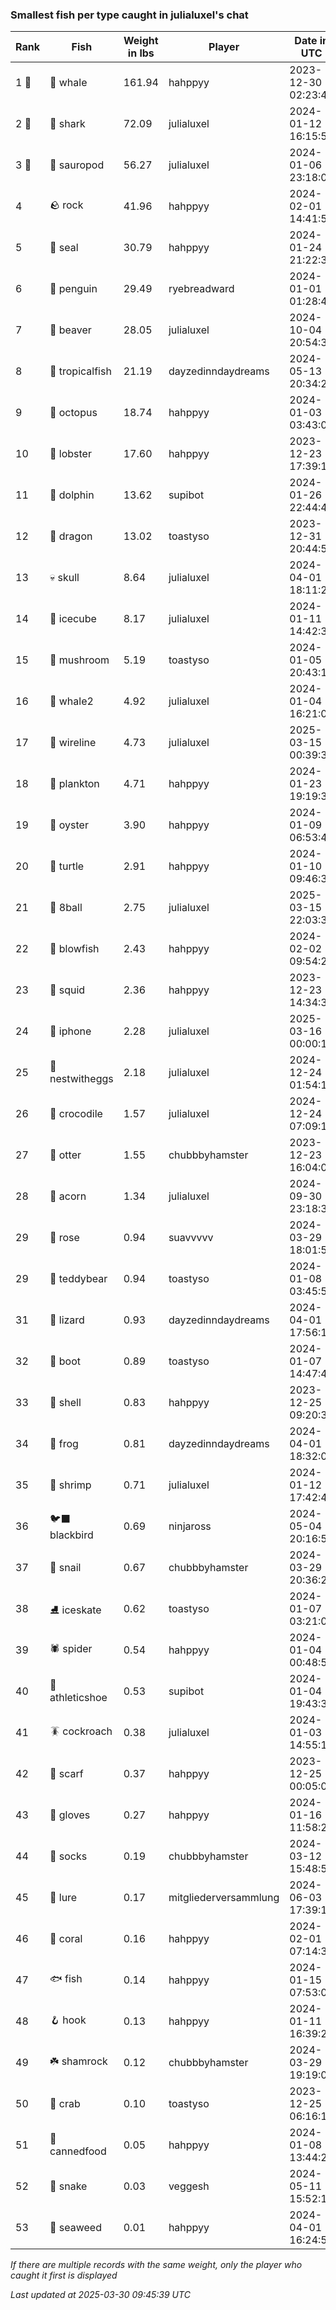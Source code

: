 ### Smallest fish per type caught in julialuxel's chat
| Rank | Fish | Weight in lbs | Player | Date in UTC |
|------|--------|-----------|---------|------|
| 1 🥇  | 🐳 whale | 161.94 | hahppyy | 2023-12-30 02:23:46 |
| 2 🥈  | 🦈 shark | 72.09 | julialuxel | 2024-01-12 16:15:53 |
| 3 🥉  | 🦕 sauropod | 56.27 | julialuxel | 2024-01-06 23:18:02 |
| 4  | 🪨 rock | 41.96 | hahppyy | 2024-02-01 14:41:58 |
| 5  | 🦭 seal | 30.79 | hahppyy | 2024-01-24 21:22:39 |
| 6  | 🐧 penguin | 29.49 | ryebreadward | 2024-01-01 01:28:42 |
| 7  | 🦫 beaver | 28.05 | julialuxel | 2024-10-04 20:54:33 |
| 8  | 🐠 tropicalfish | 21.19 | dayzedinndaydreams | 2024-05-13 20:34:24 |
| 9  | 🐙 octopus | 18.74 | hahppyy | 2024-01-03 03:43:01 |
| 10  | 🦞 lobster | 17.60 | hahppyy | 2023-12-23 17:39:19 |
| 11  | 🐬 dolphin | 13.62 | supibot | 2024-01-26 22:44:45 |
| 12  | 🐉 dragon | 13.02 | toastyso | 2023-12-31 20:44:56 |
| 13  | 💀 skull | 8.64 | julialuxel | 2024-04-01 18:11:26 |
| 14  | 🧊 icecube | 8.17 | julialuxel | 2024-01-11 14:42:35 |
| 15  | 🍄 mushroom | 5.19 | toastyso | 2024-01-05 20:43:14 |
| 16  | 🐋 whale2 | 4.92 | julialuxel | 2024-01-04 16:21:05 |
| 17  | 🧵 wireline | 4.73 | julialuxel | 2025-03-15 00:39:39 |
| 18  | 🦠 plankton | 4.71 | hahppyy | 2024-01-23 19:19:34 |
| 19  | 🦪 oyster | 3.90 | hahppyy | 2024-01-09 06:53:49 |
| 20  | 🐢 turtle | 2.91 | hahppyy | 2024-01-10 09:46:31 |
| 21  | 🎱 8ball | 2.75 | julialuxel | 2025-03-15 22:03:38 |
| 22  | 🐡 blowfish | 2.43 | hahppyy | 2024-02-02 09:54:22 |
| 23  | 🦑 squid | 2.36 | hahppyy | 2023-12-23 14:34:32 |
| 24  | 📱 iphone | 2.28 | julialuxel | 2025-03-16 00:00:13 |
| 25  | 🪺 nestwitheggs | 2.18 | julialuxel | 2024-12-24 01:54:16 |
| 26  | 🐊 crocodile | 1.57 | julialuxel | 2024-12-24 07:09:10 |
| 27  | 🦦 otter | 1.55 | chubbbyhamster | 2023-12-23 16:04:03 |
| 28  | 🌰 acorn | 1.34 | julialuxel | 2024-09-30 23:18:34 |
| 29  | 🌹 rose | 0.94 | suavvvvv | 2024-03-29 18:01:59 |
| 29  | 🧸 teddybear | 0.94 | toastyso | 2024-01-08 03:45:55 |
| 31  | 🦎 lizard | 0.93 | dayzedinndaydreams | 2024-04-01 17:56:16 |
| 32  | 👢 boot | 0.89 | toastyso | 2024-01-07 14:47:48 |
| 33  | 🐚 shell | 0.83 | hahppyy | 2023-12-25 09:20:32 |
| 34  | 🐸 frog | 0.81 | dayzedinndaydreams | 2024-04-01 18:32:08 |
| 35  | 🦐 shrimp | 0.71 | julialuxel | 2024-01-12 17:42:48 |
| 36  | 🐦‍⬛ blackbird | 0.69 | ninjaross | 2024-05-04 20:16:52 |
| 37  | 🐌 snail | 0.67 | chubbbyhamster | 2024-03-29 20:36:29 |
| 38  | ⛸️ iceskate | 0.62 | toastyso | 2024-01-07 03:21:01 |
| 39  | 🕷️ spider | 0.54 | hahppyy | 2024-01-04 00:48:54 |
| 40  | 👟 athleticshoe | 0.53 | supibot | 2024-01-04 19:43:39 |
| 41  | 🪳 cockroach | 0.38 | julialuxel | 2024-01-03 14:55:10 |
| 42  | 🧣 scarf | 0.37 | hahppyy | 2023-12-25 00:05:05 |
| 43  | 🧤 gloves | 0.27 | hahppyy | 2024-01-16 11:58:25 |
| 44  | 🧦 socks | 0.19 | chubbbyhamster | 2024-03-12 15:48:51 |
| 45  | 🎏 lure | 0.17 | mitgliederversammlung | 2024-06-03 17:39:18 |
| 46  | 🪸 coral | 0.16 | hahppyy | 2024-02-01 07:14:37 |
| 47  | 🐟 fish | 0.14 | hahppyy | 2024-01-15 07:53:09 |
| 48  | 🪝 hook | 0.13 | hahppyy | 2024-01-11 16:39:26 |
| 49  | ☘️ shamrock | 0.12 | chubbbyhamster | 2024-03-29 19:19:02 |
| 50  | 🦀 crab | 0.10 | toastyso | 2023-12-25 06:16:13 |
| 51  | 🥫 cannedfood | 0.05 | hahppyy | 2024-01-08 13:44:21 |
| 52  | 🐍 snake | 0.03 | veggesh | 2024-05-11 15:52:11 |
| 53  | 🌿 seaweed | 0.01 | hahppyy | 2024-04-01 16:24:57 |

_If there are multiple records with the same weight, only the player who caught it first is displayed_

_Last updated at 2025-03-30 09:45:39 UTC_
